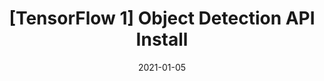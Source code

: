 ---
title: "[TensorFlow 1] Object Detection API Install"
date: 2021-01-05
excerpt: "TF 1 Object Detection API 학습 환경 셋팅"
categories:
  - TensorFlow
tags:
  - TensorFlow 1
  - Frozen Graph
  - Object Detection
  - Export
  - TF API
  - Install
header:
  teaser: /assets/images/logo/tensorflow_1.png
  overlay_image: /assets/images/logo/tensorflow_1_wide.png
  og_image: /assets/images/profile.png
toc: true
toc_sticky: true
toc_label: "On this page"
toc_icon: "smile"
published: false
---